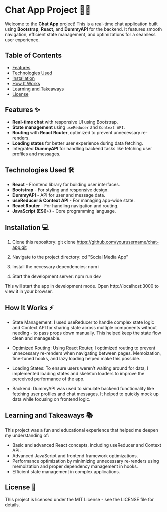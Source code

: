 # Chat App Project 🚀💬

Welcome to the **Chat App** project! This is a real-time chat application built using **Bootstrap**, **React**, and **DummyAPI** for the backend. It features smooth navigation, efficient state management, and optimizations for a seamless user experience.

## Table of Contents

- [Features](#features)
- [Technologies Used](#technologies-used)
- [Installation](#installation)
- [How It Works](#how-it-works)
- [Learning and Takeaways](#learning-and-takeaways)
- [License](#license)

## Features ✨

- **Real-time chat** with responsive UI using Bootstrap.
- **State management** using `useReducer` and `Context API`.
- **Routing** with **React Router**, optimized to prevent unnecessary re-renders.
- **Loading states** for better user experience during data fetching.
- Integrated **DummyAPI** for handling backend tasks like fetching user profiles and messages.

## Technologies Used 🛠️

- **React** - Frontend library for building user interfaces.
- **Bootstrap** - For styling and responsive design.
- **DummyAPI** - API for user and message data.
- **useReducer & Context API** - For managing app-wide state.
- **React Router** - For handling navigation and routing.
- **JavaScript (ES6+)** - Core programming language.

## Installation 💻

1. Clone this repository:
   git clone https://github.com/yourusername/chat-app.git

2. Navigate to the project directory:
    cd "Social Media App"

3. Install the necessary dependencies:
    npm i

4. Start the development server:
    npm run dev

This will start the app in development mode. Open http://localhost:3000 to view it in your browser.

## How It Works ⚡
- State Management: I used useReducer to handle complex state logic and Context API for sharing state across multiple components without needing - to pass props down manually. This helped keep the state flow clean and manageable.

- Optimized Routing: Using React Router, I optimized routing to prevent unnecessary re-renders when navigating between pages. Memoization, fine-tuned hooks, and lazy loading helped make this possible.

- Loading States: To ensure users weren’t waiting around for data, I implemented loading states and skeleton loaders to improve the perceived performance of the app.

- Backend: DummyAPI was used to simulate backend functionality like fetching user profiles and chat messages. It helped to quickly mock up data while focusing on frontend logic.

## Learning and Takeaways 📚
This project was a fun and educational experience that helped me deepen my understanding of:

- Basic and advanced React concepts, including useReducer and Context API.
- Advanced JavaScript and frontend framework optimizations.
- Performance optimization by minimizing unnecessary re-renders using memoization and proper dependency management in hooks.
- Efficient state management in complex applications.

## License 📄
This project is licensed under the MIT License - see the LICENSE file for details.

